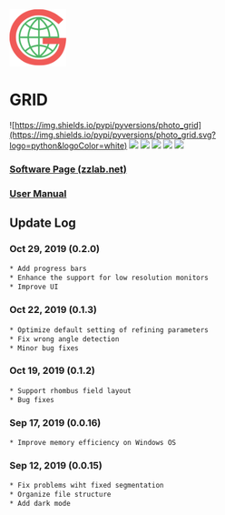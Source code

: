 <img src = "res/GRID_logo.png" width = 100>

# GRID
![https://img.shields.io/pypi/pyversions/photo_grid](https://img.shields.io/pypi/pyversions/photo_grid.svg?logo=python&logoColor=white)
![](https://img.shields.io/pypi/dm/photo_grid.svg?label=pypi%20downloads&logo=python&logoColor=white)
![](https://img.shields.io/pypi/v/photo_grid.svg?label=pypi%20version&logo=python&logoColor=white)
![](https://api.codacy.com/project/badge/Grade/626008b19df543ecb33a78e8f82f5e91)
![](https://img.shields.io/github/license/poissonfish/photo_grid)
![](https://img.shields.io/github/languages/code-size/poissonfish/photo_grid)


### [Software Page (zzlab.net)](https://zzlab.net/GRID)

### [User Manual](https://poissonfish.github.io/GRID)

## Update Log

### Oct 29, 2019 (0.2.0)
    * Add progress bars
    * Enhance the support for low resolution monitors
    * Improve UI
  
### Oct 22, 2019 (0.1.3)
    * Optimize default setting of refining parameters
    * Fix wrong angle detection
    * Minor bug fixes

### Oct 19, 2019 (0.1.2)
    * Support rhombus field layout
    * Bug fixes

### Sep 17, 2019 (0.0.16)
    * Improve memory efficiency on Windows OS

### Sep 12, 2019 (0.0.15)
    * Fix problems wiht fixed segmentation
    * Organize file structure
    * Add dark mode
